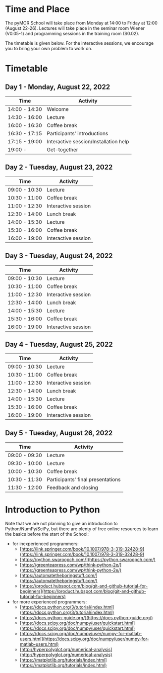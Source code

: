 <!--
.. title: Program
.. slug: program
.. date: 2022-03-02 16:11:07 UTC+01:00
.. tags:
.. category:
.. link:
.. description:
.. type: text
-->

# Time and Place

The pyMOR School will take place from Monday at 14:00 to Friday at 12:00 (August
22-26).
Lectures will take place in the seminar room Wiener (V0.05-1) and
programming sessions in the training room (S0.02).

The timetable is given below.
For the interactive sessions,
we encourage you to bring your own problem to work on.

# Timetable

## Day 1 - Monday, August 22, 2022

| Time | Activity |
| ---- | -------- |
| 14:00 - 14:30 | Welcome |
| 14:30 - 16:00 | Lecture |
| 16:00 - 16:30 | Coffee break |
| 16:30 - 17:15 | Participants' introductions |
| 17:15 - 19:00 | Interactive session/Installation help |
| 19:00 - | Get-together |

## Day 2 - Tuesday, August 23, 2022

| Time | Activity |
| ---- | -------- |
| 09:00 - 10:30 | Lecture |
| 10:30 - 11:00 | Coffee break |
| 11:00 - 12:30 | Interactive session |
| 12:30 - 14:00 | Lunch break |
| 14:00 - 15:30 | Lecture |
| 15:30 - 16:00 | Coffee break |
| 16:00 - 19:00 | Interactive session |

## Day 3 - Tuesday, August 24, 2022

| Time | Activity |
| ---- | -------- |
| 09:00 - 10:30 | Lecture |
| 10:30 - 11:00 | Coffee break |
| 11:00 - 12:30 | Interactive session |
| 12:30 - 14:00 | Lunch break |
| 14:00 - 15:30 | Lecture |
| 15:30 - 16:00 | Coffee break |
| 16:00 - 19:00 | Interactive session |

## Day 4 - Tuesday, August 25, 2022

| Time | Activity |
| ---- | -------- |
| 09:00 - 10:30 | Lecture |
| 10:30 - 11:00 | Coffee break |
| 11:00 - 12:30 | Interactive session |
| 12:30 - 14:00 | Lunch break |
| 14:00 - 15:30 | Lecture |
| 15:30 - 16:00 | Coffee break |
| 16:00 - 19:00 | Interactive session |

## Day 5 - Tuesday, August 26, 2022

| Time | Activity |
| ---- | -------- |
| 09:00 - 09:30 | Lecture |
| 09:30 - 10:00 | Lecture |
| 10:00 - 10:30 | Coffee break |
| 10:30 - 11:30 | Participants' final presentations |
| 11:30 - 12:00 | Feedback and closing |

# Introduction to Python

Note that we are not planning to give an introduction to Python/NumPy/SciPy,
but there are plenty of free online resources to learn the basics before the
start of the School:

- for inexperienced programmers:
    - [https://link.springer.com/book/10.1007/978-3-319-32428-9](https://link.springer.com/book/10.1007/978-3-319-32428-9)
    - [https://python.swaroopch.com/](https://python.swaroopch.com/)
    - [https://greenteapress.com/wp/think-python-2e/](https://greenteapress.com/wp/think-python-2e/)
    - [https://automatetheboringstuff.com/](https://automatetheboringstuff.com/)
    - [https://product.hubspot.com/blog/git-and-github-tutorial-for-beginners](https://product.hubspot.com/blog/git-and-github-tutorial-for-beginners)
- for more experienced programmers:
    - [https://docs.python.org/3/tutorial/index.html](https://docs.python.org/3/tutorial/index.html)
    - [https://docs.python-guide.org/](https://docs.python-guide.org/)
    - [https://docs.scipy.org/doc/numpy/user/quickstart.html](https://docs.scipy.org/doc/numpy/user/quickstart.html)
    - [https://docs.scipy.org/doc/numpy/user/numpy-for-matlab-users.html](https://docs.scipy.org/doc/numpy/user/numpy-for-matlab-users.html)
    - [http://hyperpolyglot.org/numerical-analysis](http://hyperpolyglot.org/numerical-analysis)
    - [https://matplotlib.org/tutorials/index.html](https://matplotlib.org/tutorials/index.html)
